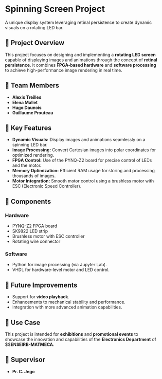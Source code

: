 # Spinning Screen Project  
A unique display system leveraging retinal persistence to create dynamic visuals on a rotating LED bar.

## 📜 Project Overview  
This project focuses on designing and implementing a **rotating LED screen** capable of displaying images and animations through the concept of **retinal persistence**. It combines **FPGA-based hardware** and **software processing** to achieve high-performance image rendering in real time.

## 👥 Team Members  
- **Alexis Treilles**  
- **Elena Mallet**  
- **Hugo Daunois**  
- **Guillaume Prouteau**  

## 🔧 Key Features  
- **Dynamic Visuals:** Display images and animations seamlessly on a spinning LED bar.  
- **Image Processing:** Convert Cartesian images into polar coordinates for optimized rendering.  
- **FPGA Control:** Use of the PYNQ-Z2 board for precise control of LEDs and the motor.  
- **Memory Optimization:** Efficient RAM usage for storing and processing thousands of images.  
- **Motor Integration:** Smooth motor control using a brushless motor with ESC (Electronic Speed Controller).  

## 📂 Components  
### Hardware  
- PYNQ-Z2 FPGA board  
- SK9822 LED strip  
- Brushless motor with ESC controller  
- Rotating wire connector  

### Software  
- Python for image processing (via Jupyter Lab).  
- VHDL for hardware-level motor and LED control.  

## 🚀 Future Improvements  
- Support for **video playback**.  
- Enhancements to mechanical stability and performance.  
- Integration with more advanced animation capabilities.  

## 🎯 Use Case  
This project is intended for **exhibitions** and **promotional events** to showcase the innovation and capabilities of the **Electronics Department** of $$**ENSEIRB-MATMECA**.

## 📅 Supervisor  
- **Pr. C. Jego**
